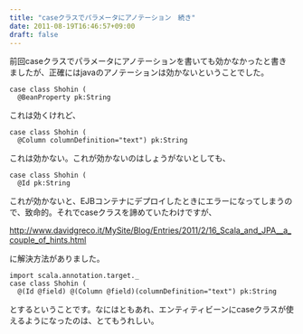 ```yaml
---
title: "caseクラスでパラメータにアノテーション　続き"
date: 2011-08-19T16:46:57+09:00
draft: false
---
```


前回caseクラスでパラメータにアノテーションを書いても効かなかったと書きましたが、正確にはjavaのアノテーションは効かないということでした。

```
case class Shohin (
  @BeanProperty pk:String
```

これは効くけれど、
```
case class Shohin (
  @Column columnDefinition="text") pk:String
```

これは効かない。これが効かないのはしょうがないとしても、
```
case class Shohin (
  @Id pk:String
```

これが効かないと、EJBコンテナにデプロイしたときにエラーになってしまうので、致命的。それでcaseクラスを諦めていたわけですが、

http://www.davidgreco.it/MySite/Blog/Entries/2011/2/16_Scala_and_JPA__a_couple_of_hints.html

に解決方法がありました。
```
import scala.annotation.target._
case class Shohin (
  @(Id @field) @(Column @field)(columnDefinition="text") pk:String
```

とするということです。なにはともあれ、エンティティビーンにcaseクラスが使えるようになったのは、とてもうれしい。
